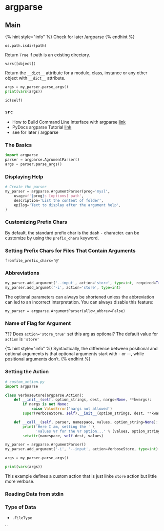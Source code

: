 # argparse

## Main

{% hint style="info" %}
Check for later /argparse
{% endhint %}

`os.path.isdir(path)`

Return `True` if path is an existing directory.

`vars([object])`

Return the `__dict__` attribute for a module, class, instance or any other object with `__dict__` attribute.

```python
args = my_parser.parse_args()
print(vars(args))
```

`id(self)`

### `src`

* How to Build Command Line Interface with argparse [link](https://realpython.com/command-line-interfaces-python-argparse/)
* PyDocs argparse Tutorial [link](https://docs.python.org/3/howto/argparse.html#id1)
* see for later / argparse

### The Basics

```python
import argparse
parser = argparse.AgrumentParser()
args = parser.parse_args()
```

### Displaying Help

```python
# Create the parser
my_parser = argparse.ArgumentParser(prog='mysl',
    usage=f'{prog}s [options] path',
    description='List the content of folder',
    epilog='Text to display after the argument help',
)
```

### Customizing Prefix Chars

By default, the standard prefix char is the dash `-` character. can be customize by using the `prefix_chars` keyword.

### Setting Prefix Chars for Files That Contain Arguments

`fromfile_prefix_chars='@'`

### Abbreviations

```python
my_parser.add_argument('--input', action='store', type=int, required=True)
my_parser.add_argumet('-i', action='store', type=int)
```

The optional parameters can always be shortened unless the abbreviation can led to an incorrect interpretation. You can always disable this feature:

`my_parser = argparse.ArgumentParser(allow_abbrev=False)`

### Name of Flag for Argument

??? Does `action='store_true'` set this arg as optional? The default value for `action` is `'store'`

{% hint style="info" %}
Syntactically, the difference between positional and optional arguments is that optional arguments start with - or --, while positional arguments don’t.
{% endhint %}

### Setting the Action

```python
# custom_action.py
import argparse

class VerboseStore(argparse.Action):
    def __init__(self, option_strings, dest, nargs=None, **kwargs):
        if nargs is not None:
            raise ValueError('nargs not allowed')
        super(VerboseStore, self).__init__(option_strings, dest, **kwargs)

    def __call__(self, parser, namespace, values, option_string=None):
        print('Here I am, setting the ' \
              'values %r for the %r option...' % (values, option_string))
        setattr(namespace, self.dest, values)

my_parser = argparse.ArgumentParser()
my_parser.add_argument('-i', '--input', action=VerboseStore, type=int)

args = my_parser.parse_args()

print(vars(args))
```

This example defines a custom action that is just linke `store` action but little more verbose.

### Reading Data from stdin

### Type of Data

* `.FileType`

``

